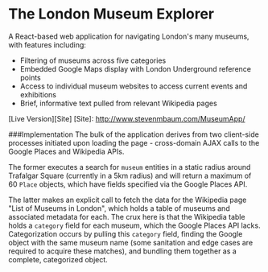 # The London Museum Explorer
A React-based web application for navigating London's many museums, with features including:
* Filtering of museums across five categories
* Embedded Google Maps display with London Underground reference points
* Access to individual museum websites to access current events and exhibitions
* Brief, informative text pulled from relevant Wikipedia pages

[Live Version][Site]
[Site]: http://www.stevenmbaum.com/MuseumApp/

###Implementation
The bulk of the application derives from two client-side processes initiated upon loading the page - cross-domain AJAX calls to the Google Places and Wikipedia APIs. 

The former executes a search for `museum` entities in a static radius around Trafalgar Square (currently in a 5km radius) and will return a maximum of 60 `Place` objects, which have fields specified via the Google Places API.

The latter makes an explicit call to fetch the data for the Wikipedia page "List of Museums in London", which holds a table of museums and associated metadata for each. The crux here is that the Wikipedia table holds a `category` field for each museum, which the Google Places API lacks. Categorization occurs by pulling this `category` field, finding the Google object with the same museum name (some sanitation and edge cases are required to acquire these matches), and bundling them together as a complete, categorized object.
